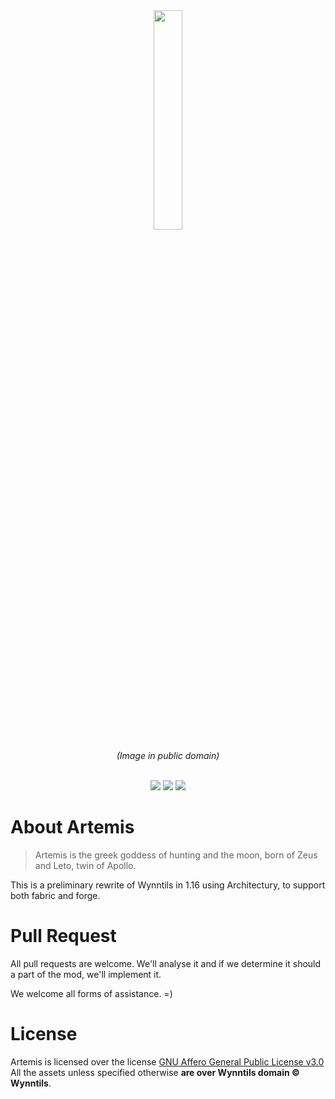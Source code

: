 <div align="center">
<img src="https://upload.wikimedia.org/wikipedia/commons/d/d2/Artemis.png" width=30%>
<p><i align="center">(Image in public domain)</i></p>
<br>
<a href="https://discord.gg/ve49m9J"><img src="https://discordapp.com/api/guilds/394189072635133952/widget.png"></a>
<a href="https://github.com/Wynntils/Artemis/actions/workflows/ci.yml"><img src="https://github.com/Wynntils/Artemis/actions/workflows/ci.yml/badge.svg"></a>
<a href="https://github.com/Wynntils/Artemis/blob/development/LICENSE"><img src="https://img.shields.io/badge/license-AGPL%203.0-green.svg"></a>
</div>

About Artemis
========
> Artemis is the greek goddess of hunting and the moon, born of Zeus and Leto, twin of Apollo.

This is a preliminary rewrite of Wynntils in 1.16 using Architectury, to support both fabric and forge.

Pull Request
========
All pull requests are welcome. We'll analyse it and if we determine it should a part of the mod, we'll implement it.

We welcome all forms of assistance. =)

License
========

Artemis is licensed over the license [GNU Affero General Public License v3.0](https://github.com/Wynntils/Artemis/blob/development/LICENSE)<br>
All the assets unless specified otherwise **are over Wynntils domain © Wynntils**.
